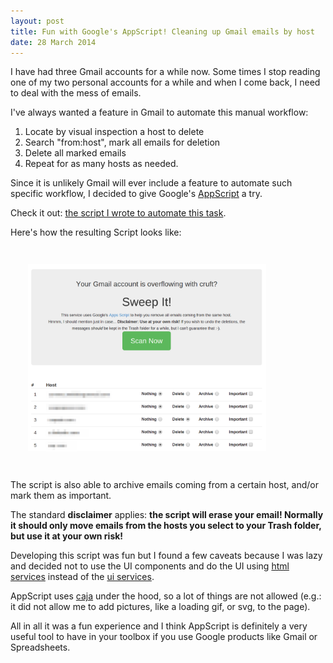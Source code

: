 ```yaml
---
layout: post
title: Fun with Google's AppScript! Cleaning up Gmail emails by host
date: 28 March 2014
---
```


I have had three Gmail accounts for a while now. Some times I stop
reading one of my two personal accounts for a while and when I come
back, I need to deal with the mess of emails.

I've always wanted a feature in Gmail to automate this manual workflow:

1. Locate by visual inspection a host to delete
2. Search "from:host", mark all emails for deletion
3. Delete all marked emails
4. Repeat for as many hosts as needed.

Since it is unlikely Gmail will ever include a feature to automate such
specific workflow, I decided to give Google's
[AppScript](https://developers.google.com/apps-script/) a try.

Check it out: [the script I wrote to automate this task](https://script.google.com/d/12ONoFC4Cg05GQI1Q1Y8G50AfWk3wvdmkanTryZ6KndbAdt_l7GGYWqBZ/edit?usp=sharing).

Here's how the resulting Script looks like:

<div class="align_center" style="padding: 2em;">
  <img style="max-width: 85%;" src="/images/gmail-sweeper.png" title="Gmail Sweeper" alt="Gmail Sweeper Screenshot" />
</div>

The script is also able to archive emails coming from a certain host,
and/or mark them as important.

The standard <strong>disclaimer</strong> applies: <strong>the script
will erase your email! Normally it should only move emails from the
hosts you select to your Trash folder, but use it at your own
risk!</strong>

Developing this script was fun but I found a few caveats because I was
lazy and decided not to use the UI components and do the UI using
[html services](https://developers.google.com/apps-script/execution_web_apps) instead of the
[ui services](https://developers.google.com/apps-script/guides/ui-service).

AppScript uses [caja](https://code.google.com/p/google-caja/) under the
hood, so a lot of things are not allowed (e.g.: it did not allow me to
add pictures, like a loading gif, or svg, to the page).

All in all it was a fun experience and I think AppScript is definitely a
very useful tool to have in your toolbox if you use Google products like
Gmail or Spreadsheets.
